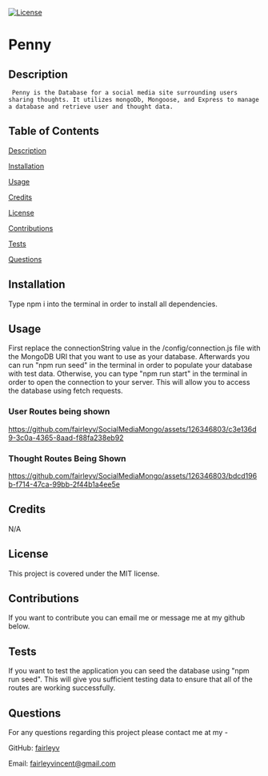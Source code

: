 [![License](https://img.shields.io/badge/License-MIT-yellow.svg)](https://opensource.org/licenses/MIT)

# Penny 

## Description 

	 Penny is the Database for a social media site surrounding users sharing thoughts. It utilizes mongoDb, Mongoose, and Express to manage a database and retrieve user and thought data.  

## Table of Contents

  [Description](#description)

  [Installation](#installation)

  [Usage](#usage)

  [Credits](#credits)

  [License](#license)

  [Contributions](#contributions)

  [Tests](#tests)

  [Questions](#questions)
## Installation

Type npm i into the terminal in order to install all dependencies.  

## Usage 

First replace the connectionString value in the /config/connection.js file with the MongoDB URI that you want to use as your database. Afterwards you can run "npm run seed" in the terminal in order to populate your database with test data. Otherwise, you can type "npm run start" in the terminal in order to open the connection to your server. This will allow you to access the database using fetch requests.  

### User Routes being shown
https://github.com/fairleyv/SocialMediaMongo/assets/126346803/c3e136d9-3c0a-4365-8aad-f88fa238eb92


### Thought Routes Being Shown

https://github.com/fairleyv/SocialMediaMongo/assets/126346803/bdcd196b-f714-47ca-99bb-2f44b1a4ee5e




## Credits 

N/A 

## License 

This project is covered under the MIT license. 
 
## Contributions 

If you want to contribute you can email me or message me at my github below.  

## Tests 

If you want to test the application you can seed the database using "npm run seed". This will give you sufficient testing data to ensure that all of the routes are working successfully. 

## Questions 

For any questions regarding this project please contact me at my -

GitHub: [fairleyv](https://github.com/fairleyv) 

Email: fairleyvincent@gmail.com
